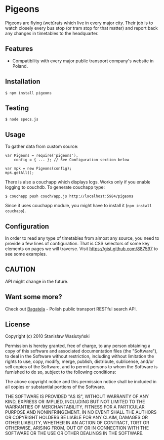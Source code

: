 Pigeons
=======

Pigeons are flying (web)rats which live in every major city. Their job is to watch closely every bus stop (or tram stop for that matter) and report back any changes in timetables to the headquarter.

Features
--------

* Compatibility with every major public transport company's website in Poland.

Installation
------------

    $ npm install pigeons

Testing
-------

    $ node specs.js

Usage
-----

To gather data from custom source:

    var Pigeons = require('pigeons'),
        config = { ... }; // See Configuration section below

    var mpk = new Pigeons(config);
    mpk.getAll();

There is also a couchapp which displays logs. Works only if you enable logging to couchdb. To generate couchapp type:

    $ couchapp push couch/app.js http://localhost:5984/pigeons

Since it uses couchapp module, you might have to install it (`npm install couchapp`).

Configuration
-------------

In order to read any type of timetables from almost any source, you need to provide a few lines of configuration. That is CSS selectors of some key elements on pages we will traverse. Visit <https://gist.github.com/887597> to see some examples.

CAUTION
-------

API might change in the future.

Want some more?
---------------

Check out [Bagatela](https://github.com/stanley/bagatela) - Polish public transport RESTful search API.

License
-------

Copyright (c) 2010 Stanisław Wasiutyński

Permission is hereby granted, free of charge, to any person obtaining a copy of this software and associated documentation files (the "Software"), to deal in the Software without restriction, including without limitation the rights to use, copy, modify, merge, publish, distribute, sublicense, and/or sell copies of the Software, and to permit persons to whom the Software is furnished to do so, subject to the following conditions:

The above copyright notice and this permission notice shall be included in all copies or substantial portions of the Software.

THE SOFTWARE IS PROVIDED "AS IS", WITHOUT WARRANTY OF ANY KIND, EXPRESS OR IMPLIED, INCLUDING BUT NOT LIMITED TO THE WARRANTIES OF MERCHANTABILITY, FITNESS FOR A PARTICULAR PURPOSE AND NONINFRINGEMENT. IN NO EVENT SHALL THE AUTHORS OR COPYRIGHT HOLDERS BE LIABLE FOR ANY CLAIM, DAMAGES OR OTHER LIABILITY, WHETHER IN AN ACTION OF CONTRACT, TORT OR OTHERWISE, ARISING FROM, OUT OF OR IN CONNECTION WITH THE SOFTWARE OR THE USE OR OTHER DEALINGS IN THE SOFTWARE.
